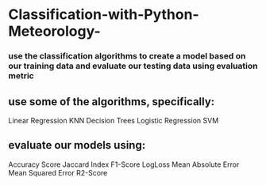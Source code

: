 # Classification-with-Python-Meteorology-

### use the classification algorithms to create a model based on our training data and evaluate our testing data using evaluation metric

## use some of the algorithms, specifically:

Linear Regression
KNN
Decision Trees
Logistic Regression
SVM

## evaluate our models using:

Accuracy Score
Jaccard Index
F1-Score
LogLoss
Mean Absolute Error
Mean Squared Error
R2-Score

